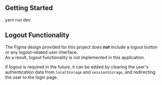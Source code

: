## Getting Started

yarn run dev

## Logout Functionality

The Figma design provided for this project does **not** include a logout button or any logout-related user interface.  
As a result, logout functionality is not implemented in this application.

If logout is required in the future, it can be added by clearing the user's authentication data from `localStorage` and `sessionStorage`, and redirecting the user to the login page.
